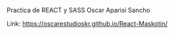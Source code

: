 
Practica de REACT y SASS
Oscar Aparisi Sancho

Link: https://oscarestudioskr.github.io/React-Maskotin/
